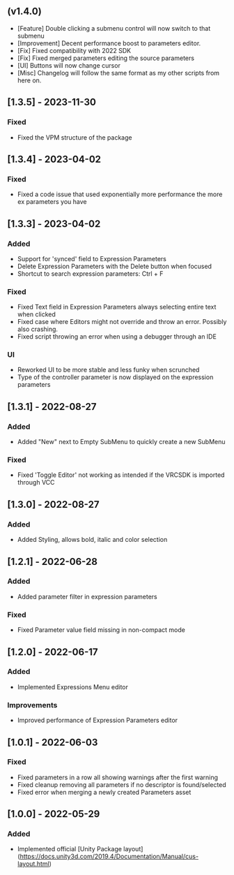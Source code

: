 (v1.4.0)
--------
- [Feature] Double clicking a submenu control will now switch to that submenu
- [Improvement] Decent performance boost to parameters editor.
- [Fix] Fixed compatibility with 2022 SDK
- [Fix] Fixed merged parameters editing the source parameters
- [UI] Buttons will now change cursor
- [Misc] Changelog will follow the same format as my other scripts from here on.

## [1.3.5] - 2023-11-30
### Fixed
- Fixed the VPM structure of the package

## [1.3.4] - 2023-04-02
### Fixed
- Fixed a code issue that used exponentially more performance the more ex parameters you have

## [1.3.3] - 2023-04-02
### Added
- Support for 'synced' field to Expression Parameters
- Delete Expression Parameters with the Delete button when focused
- Shortcut to search expression parameters: Ctrl + F
### Fixed
- Fixed Text field in Expression Parameters always selecting entire text when clicked
- Fixed case where Editors might not override and throw an error. Possibly also crashing.
- Fixed script throwing an error when using a debugger through an IDE
### UI
- Reworked UI to be more stable and less funky when scrunched
- Type of the controller parameter is now displayed on the expression parameters

## [1.3.1] - 2022-08-27
### Added
- Added "New" next to Empty SubMenu to quickly create a new SubMenu
### Fixed
- Fixed 'Toggle Editor' not working as intended if the VRCSDK is imported through VCC

## [1.3.0] - 2022-08-27
### Added
- Added Styling, allows bold, italic and color selection

## [1.2.1] - 2022-06-28
### Added
- Added parameter filter in expression parameters
### Fixed
- Fixed Parameter value field missing in non-compact mode

## [1.2.0] - 2022-06-17
### Added
- Implemented Expressions Menu editor
### Improvements
- Improved performance of Expression Parameters editor

## [1.0.1] - 2022-06-03
### Fixed
- Fixed parameters in a row all showing warnings after the first warning
- Fixed cleanup removing all parameters if no descriptor is found/selected
- Fixed error when merging a newly created Parameters asset

## [1.0.0] - 2022-05-29
### Added
- Implemented official [Unity Package layout] (https://docs.unity3d.com/2019.4/Documentation/Manual/cus-layout.html) 